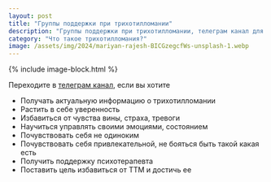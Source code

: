 ```yaml
---
layout: post
title: "Группы поддержки при трихотилломании"
description: "Группы поддержки при трихотилломании, телеграм канал для страдающих трихотилломанией"
category: "Что такое трихотилломания?"
image: /assets/img/2024/mariyan-rajesh-BICGzegcfWs-unsplash-1.webp
---
```


{% include image-block.html %}

Переходите в <a href="https://t.me/ttm_help_ru" rel="nofollow">телеграм канал</a>, если вы хотите

- Получать актуальную информацию о трихотилломании
- Растить в себе уверенность
- Избавиться от чувства вины, страха, тревоги
- Научиться управлять своими эмоциями, состоянием
- Почувствовать себя не одиноким
- Почувствовать себя привлекательной, не бояться быть такой какая есть
- Получить поддержку психотерапевта
- Поставить цель избавиться от ТТМ и достичь ее
